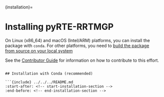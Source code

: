 (installation)=
# Installing pyRTE-RRTMGP

On Linux (x86_64) and macOS (Intel/ARM) platforms, you can install the package with `conda`. For other platforms, you need to [build the package from source on your local system](../how_to/installation-local-dev.md)

See the [Contributor Guide](../contributor_guide/contribute.md) for information on how to contribute to this effort.
```

## Installation with Conda (recommended)

```{include} ../../../README.md
:start-after: <!-- start-installation-section -->
:end-before: <!-- end-installation-section -->
